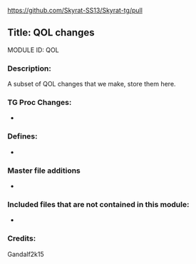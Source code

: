 https://github.com/Skyrat-SS13/Skyrat-tg/pull

## Title: QOL changes

MODULE ID: QOL

### Description:

A subset of QOL changes that we make, store them here.

### TG Proc Changes:

-

### Defines:

-

### Master file additions

-

### Included files that are not contained in this module:

-

### Credits:

Gandalf2k15
